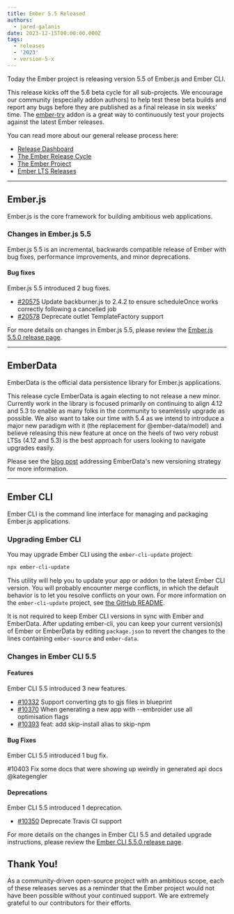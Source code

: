 ```yaml
---
title: Ember 5.5 Released
authors:
  - jared-galanis
date: 2023-12-15T00:00:00.000Z
tags:
  - releases
  - '2023'
  - version-5-x
---
```


Today the Ember project is releasing version 5.5 of Ember.js and Ember CLI.

This release kicks off the 5.6 beta cycle for all sub-projects. We encourage our community (especially addon authors) to help test these beta builds and report any bugs before they are published as a final release in six weeks' time. The [ember-try](https://github.com/ember-cli/ember-try) addon is a great way to continuously test your projects against the latest Ember releases.

You can read more about our general release process here:

- [Release Dashboard](http://emberjs.com/releases/)
- [The Ember Release Cycle](https://blog.emberjs.com/new-ember-release-process/)
- [The Ember Project](https://blog.emberjs.com/ember-project-at-2-0/)
- [Ember LTS Releases](https://blog.emberjs.com/announcing-embers-first-lts/)

---

## Ember.js

Ember.js is the core framework for building ambitious web applications.

### Changes in Ember.js 5.5

Ember.js 5.5 is an incremental, backwards compatible release of Ember with bug fixes, performance improvements, and minor deprecations.

#### Bug fixes

Ember.js 5.5 introduced 2 bug fixes.

- [#20575](https://github.com/emberjs/ember.js/pull/20575) Update backburner.js to 2.4.2 to ensure scheduleOnce works correctly following a cancelled job
- [#20578](https://github.com/emberjs/ember.js/pull/20578) Deprecate outlet TemplateFactory support

For more details on changes in Ember.js 5.5, please review the [Ember.js 5.5.0 release page](https://github.com/emberjs/ember.js/releases/tag/v5.5.0).

---

## EmberData

EmberData is the official data persistence library for Ember.js applications.

<!-- alex ignore easy -->
This release cycle EmberData is again electing to not release a new minor. Currently work in the library is focused primarily on continuing to align 4.12 and 5.3 to enable as many folks in the community to seamlessly upgrade as possible. We also want to take our time with 5.4 as we intend to introduce a major new paradigm with it (the replacement for @ember-data/model) and believe releasing this new feature at once on the heels of two very robust LTSs (4.12 and 5.3) is the best approach for users looking to navigate upgrades easily.

Please see the [blog post](https://blog.emberjs.com/updates-to-ember-data-versioning-strategy) addressing EmberData's new versioning strategy for more information.

---

## Ember CLI

Ember CLI is the command line interface for managing and packaging Ember.js applications.

### Upgrading Ember CLI

You may upgrade Ember CLI using the `ember-cli-update` project:

```bash
npx ember-cli-update
```

This utility will help you to update your app or addon to the latest Ember CLI version. You will probably encounter merge conflicts, in which the default behavior is to let you resolve conflicts on your own. For more information on the `ember-cli-update` project, see [the GitHub README](https://github.com/ember-cli/ember-cli-update).

It is not required to keep Ember CLI versions in sync with Ember and EmberData. After updating ember-cli, you can keep your current version(s) of Ember or EmberData by editing `package.json` to revert the changes to the lines containing `ember-source` and `ember-data`.

### Changes in Ember CLI 5.5

#### Features

Ember CLI 5.5 introduced 3 new features.

- [#10332](https://github.com/ember-cli/ember-cli/pull/10332) Support converting gts to gjs files in blueprint
- [#10370](https://github.com/ember-cli/ember-cli/pull/10370) When generating a new app with --embroider use all optimisation flags
- [#10393](https://github.com/ember-cli/ember-cli/pull/10393) feat: add skip-install alias to skip-npm

#### Bug Fixes

Ember CLI 5.5 introduced 1 bug fix.

#10403 Fix some docs that were showing up weirdly in generated api docs @kategengler

#### Deprecations

Ember CLI 5.5 introduced 1 deprecation.

- [#10350](https://github.com/ember-cli/ember-cli/pull/10350) Deprecate Travis CI support


For more details on the changes in Ember CLI 5.5 and detailed upgrade
instructions, please review the [Ember CLI 5.5.0 release page](https://github.com/ember-cli/ember-cli/releases/tag/v5.5.0).

## Thank You!

As a community-driven open-source project with an ambitious scope, each of these releases serves as a reminder that the Ember project would not have been possible without your continued support. We are extremely grateful to our contributors for their efforts.
